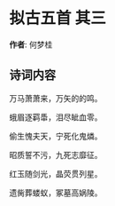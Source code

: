 # 拟古五首  其三

**作者**: 何梦桂

## 诗词内容

万马萧萧来，万矢的的鸣。

蛾眉逐羁馽，泪尽眦血零。

偷生愧夫天，宁死化鬼燐。

昭质誓不污，九死志靡征。

红玉随剑光，晶荧贯列星。

遗胔葬蝼蚁，冢墓高娲陵。

